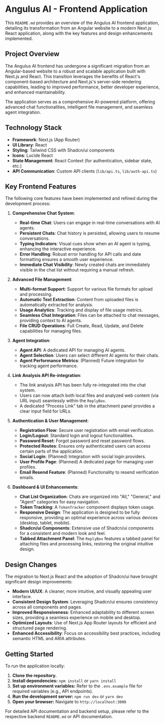 # Angulus AI - Frontend Application

This `README.md` provides an overview of the Angulus AI frontend application, detailing its transformation from an Angular website to a modern Next.js React application, along with the key features and design enhancements implemented.

## Project Overview

The Angulus AI frontend has undergone a significant migration from an Angular-based website to a robust and scalable application built with Next.js and React. This transition leverages the benefits of React's component-based architecture and Next.js's server-side rendering capabilities, leading to improved performance, better developer experience, and enhanced maintainability.

The application serves as a comprehensive AI-powered platform, offering advanced chat functionalities, intelligent file management, and seamless agent integration.

## Technology Stack

*   **Framework**: Next.js (App Router)
*   **UI Library**: React
*   **Styling**: Tailwind CSS with Shadcn/ui components
*   **Icons**: Lucide React
*   **State Management**: React Context (for authentication, sidebar state, etc.)
*   **API Communication**: Custom API clients (`lib/api.ts`, `lib/auth-api.ts`)

## Key Frontend Features

The following core features have been implemented and refined during the development process:

1.  **Comprehensive Chat System**:
    *   **Real-time Chat**: Users can engage in real-time conversations with AI agents.
    *   **Persistent Chats**: Chat history is persisted, allowing users to resume conversations.
    *   **Typing Indicators**: Visual cues show when an AI agent is typing, enhancing the interactive experience.
    *   **Error Handling**: Robust error handling for API calls and date formatting ensures a smooth user experience.
    *   **Immediate Chat Visibility**: Newly created chats are immediately visible in the chat list without requiring a manual refresh.

2.  **Advanced File Management**:
    *   **Multi-format Support**: Support for various file formats for upload and processing.
    *   **Automatic Text Extraction**: Content from uploaded files is automatically extracted for analysis.
    *   **Usage Analytics**: Tracking and display of file usage metrics.
    *   **Seamless Chat Integration**: Files can be attached to chat messages, providing context to AI agents.
    *   **File CRUD Operations**: Full Create, Read, Update, and Delete capabilities for managing files.

3.  **Agent Integration**:
    *   **Agent API**: A dedicated API for managing AI agents.
    *   **Agent Selection**: Users can select different AI agents for their chats.
    *   **Agent Performance Metrics**: (Planned) Future integration for tracking agent performance.

4.  **Link Analysis API Re-integration**:
    *   The link analysis API has been fully re-integrated into the chat system.
    *   Users can now attach both local files and analyzed web content (via URL input) seamlessly within the `ReplyBox`.
    *   A dedicated "Process Link" tab in the attachment panel provides a clear input field for URLs.

5.  **Authentication & User Management**:
    *   **Registration Flow**: Secure user registration with email verification.
    *   **Login/Logout**: Standard login and logout functionalities.
    *   **Password Reset**: Forgot password and reset password flows.
    *   **Protected Routes**: Ensures only authenticated users can access certain parts of the application.
    *   **Social Login**: (Planned) Integration with social login providers.
    *   **User Profile Page**: (Planned) A dedicated page for managing user profiles.
    *   **Email Resend Feature**: (Planned) Functionality to resend verification emails.

6.  **Dashboard & UI Enhancements**:
    *   **Chat List Organization**: Chats are organized into "All," "General," and "Agent" categories for easy navigation.
    *   **Token Tracking**: A `TokenTracker` component displays token usage.
    *   **Responsive Design**: The application is designed to be fully responsive, providing an optimal experience across various devices (desktop, tablet, mobile).
    *   **Shadcn/ui Components**: Extensive use of Shadcn/ui components for a consistent and modern look and feel.
    *   **Tabbed Attachment Panel**: The `ReplyBox` features a tabbed panel for attaching files and processing links, restoring the original intuitive design.

## Design Changes

The migration to Next.js React and the adoption of Shadcn/ui have brought significant design improvements:

*   **Modern UI/UX**: A cleaner, more intuitive, and visually appealing user interface.
*   **Consistent Design System**: Leveraging Shadcn/ui ensures consistency across all components and pages.
*   **Improved Responsiveness**: Enhanced adaptability to different screen sizes, providing a seamless experience on mobile and desktop.
*   **Optimized Layouts**: Use of Next.js App Router layouts for efficient and structured page rendering.
*   **Enhanced Accessibility**: Focus on accessibility best practices, including semantic HTML and ARIA attributes.

## Getting Started

To run the application locally:

1.  **Clone the repository.**
2.  **Install dependencies:** `npm install` or `yarn install`
3.  **Set up environment variables:** Refer to the `.env.example` file for required variables (e.g., API endpoints).
4.  **Run the development server:** `npm run dev` or `yarn dev`
5.  **Open your browser:** Navigate to `http://localhost:3000`

For detailed API documentation and backend setup, please refer to the respective backend `README.md` or API documentation.
